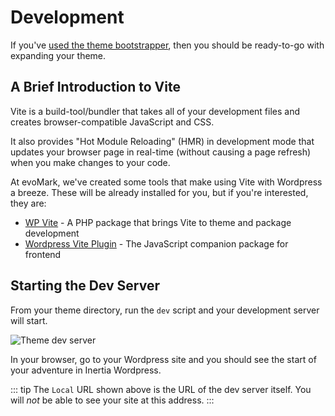 # Development

If you've [used the theme bootstrapper](/getting-started/creating-a-theme), then you should be ready-to-go with expanding your theme.

## A Brief Introduction to Vite

Vite is a build-tool/bundler that takes all of your development files and creates browser-compatible JavaScript and CSS.

It also provides "Hot Module Reloading" (HMR) in development mode that updates your browser page in real-time (without causing a page refresh) when you make changes to your code.

At evoMark, we've created some tools that make using Vite with Wordpress a breeze. These will be already installed for you, but if you're interested, they are:

- [WP Vite](https://github.com/evo-mark/wp-vite/) - A PHP package that brings Vite to theme and package development
- [Wordpress Vite Plugin](https://github.com/evo-mark/wordpress-vite-plugin) - The JavaScript companion package for frontend

## Starting the Dev Server

From your theme directory, run the `dev` script and your development server will start.

![Theme dev server](/screenshots/theme-dev-mode.png)

In your browser, go to your Wordpress site and you should see the start of your adventure in Inertia Wordpress.

::: tip
The `Local` URL shown above is the URL of the dev server itself. You will _not_ be able to see your site at this address.
:::
